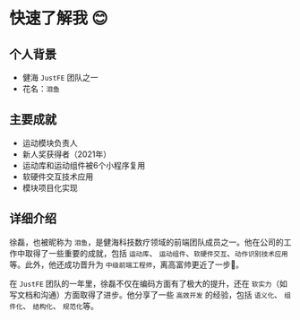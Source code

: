 #  快速了解我 😊
## 个人背景
- 健海 `JustFE` 团队之一
- 花名：`泪鱼`
  
## 主要成就
- 运动模块负责人
- 新人奖获得者（2021年）
- 运动库和运动组件被6个小程序复用
- 软硬件交互技术应用
- 模块项目化实现

## 详细介绍
徐磊，也被昵称为 `泪鱼`，是健海科技数疗领域的前端团队成员之一。他在公司的工作中取得了一些重要的成就，包括 `运动库`、 `运动组件`、`软硬件交互`、`动作识别技术应用` 等。此外，他还成功晋升为 `中级前端工程师`，离高富帅更近了一步🎉。

在 `JustFE` 团队的一年里，徐磊不仅在编码方面有了极大的提升，还在 `软实力`（如写文档和沟通）方面取得了进步。他分享了一些 `高效开发` 的经验，包括 `语义化`、 `组件化`、 `结构化`、 `规范化`等。